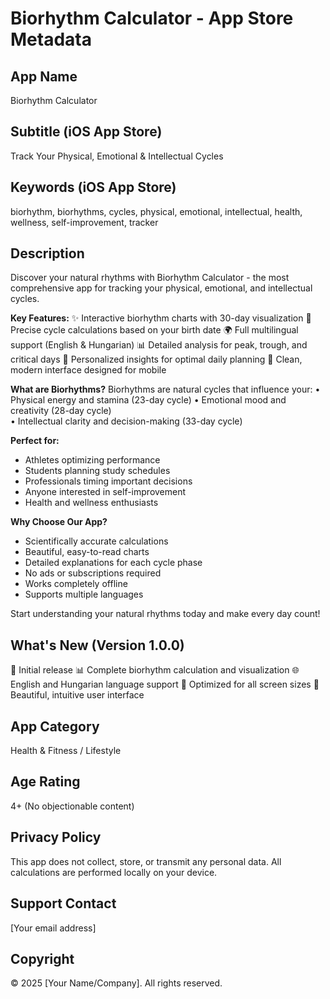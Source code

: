 # Biorhythm Calculator - App Store Metadata

## App Name
Biorhythm Calculator

## Subtitle (iOS App Store)
Track Your Physical, Emotional & Intellectual Cycles

## Keywords (iOS App Store)
biorhythm, biorhythms, cycles, physical, emotional, intellectual, health, wellness, self-improvement, tracker

## Description

Discover your natural rhythms with Biorhythm Calculator - the most comprehensive app for tracking your physical, emotional, and intellectual cycles.

**Key Features:**
✨ Interactive biorhythm charts with 30-day visualization
📅 Precise cycle calculations based on your birth date
🌍 Full multilingual support (English & Hungarian)
📊 Detailed analysis for peak, trough, and critical days
🎯 Personalized insights for optimal daily planning
📱 Clean, modern interface designed for mobile

**What are Biorhythms?**
Biorhythms are natural cycles that influence your:
• Physical energy and stamina (23-day cycle)
• Emotional mood and creativity (28-day cycle)  
• Intellectual clarity and decision-making (33-day cycle)

**Perfect for:**
- Athletes optimizing performance
- Students planning study schedules
- Professionals timing important decisions
- Anyone interested in self-improvement
- Health and wellness enthusiasts

**Why Choose Our App?**
- Scientifically accurate calculations
- Beautiful, easy-to-read charts
- Detailed explanations for each cycle phase
- No ads or subscriptions required
- Works completely offline
- Supports multiple languages

Start understanding your natural rhythms today and make every day count!

## What's New (Version 1.0.0)
🎉 Initial release
📊 Complete biorhythm calculation and visualization
🌐 English and Hungarian language support
📱 Optimized for all screen sizes
🎨 Beautiful, intuitive user interface

## App Category
Health & Fitness / Lifestyle

## Age Rating
4+ (No objectionable content)

## Privacy Policy
This app does not collect, store, or transmit any personal data. All calculations are performed locally on your device.

## Support Contact
[Your email address]

## Copyright
© 2025 [Your Name/Company]. All rights reserved.
